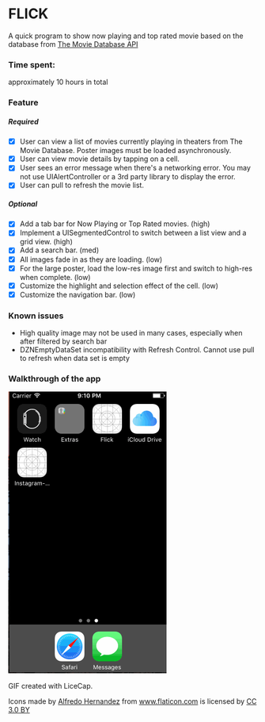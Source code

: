 # FLICK

A quick program to show now playing and top rated movie based on the database from [The Movie Database API](http://docs.themoviedb.apiary.io/)

### Time spent:
approximately 10 hours in total

### Feature
##### Required
* [x] User can view a list of movies currently playing in theaters from The Movie Database. Poster images must be loaded asynchronously.
* [x] User can view movie details by tapping on a cell.
* [x] User sees an error message when there's a networking error. You may not use UIAlertController or a 3rd party library to display the error.
* [x] User can pull to refresh the movie list.

##### Optional
* [x] Add a tab bar for Now Playing or Top Rated movies. (high)
* [x] Implement a UISegmentedControl to switch between a list view and a grid view. (high)
* [x] Add a search bar. (med)
* [x] All images fade in as they are loading. (low)
* [x] For the large poster, load the low-res image first and switch to high-res when complete. (low)
* [x] Customize the highlight and selection effect of the cell. (low)
* [x] Customize the navigation bar. (low)

### Known issues
* High quality image may not be used in many cases, especially when after filtered by search bar
* DZNEmptyDataSet incompatibility with Refresh Control. Cannot use pull to refresh when data set is empty

### Walkthrough of the app
![App Walkthrough](https://raw.githubusercontent.com/liemlyquan/Flick-CS2016Oct/master/Flick.gif)

GIF created with LiceCap.


<div>Icons made by <a href="http://www.flaticon.com/authors/alfredo-hernandez" title="Alfredo Hernandez">Alfredo Hernandez</a> from <a href="http://www.flaticon.com" title="Flaticon">www.flaticon.com</a> is licensed by <a href="http://creativecommons.org/licenses/by/3.0/" title="Creative Commons BY 3.0" target="_blank">CC 3.0 BY</a></div>